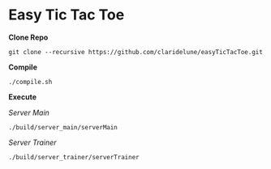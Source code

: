 # Easy Tic Tac Toe

**Clone Repo**

```
git clone --recursive https://github.com/claridelune/easyTicTacToe.git
```

**Compile**

```
./compile.sh
```

**Execute**

*Server Main*
```
./build/server_main/serverMain
```

*Server Trainer*
```
./build/server_trainer/serverTrainer
```
